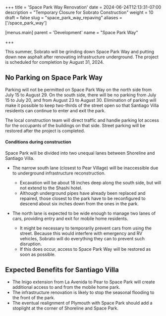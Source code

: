 +++
title = 'Space Park Way Renovation'
date = 2024-06-24T12:13:31-07:00
description = "Temporary Closure for Sobrato Construction"
weight = 10
draft = false
slug = "space_park_way_repaving"
aliases = ['/space_park_way']

[menus.main]
    parent = 'Development'
    name = "Space Park Way"

+++

This summer, Sobrato will be grinding down Space Park Way and putting down new asphalt after renovating infrastructure underground. The project is scheduled for completion by August 31, 2024.

## No Parking on Space Park Way

Parking will not be permitted on Space Park Way on the north side from July 15 to August 29. On the south side, there will be no parking from July 15 to July 20, and from August 23 to August 30. Elimination of parking will make it possible to keep two-thirds of the street open so that Santiago Villa residents can continue to enter and exit the park.

The local construction team will direct traffic and handle parking lot access for the occupants of the buildings on that side. Street parking will be restored after the project is completed.

#### Conditions during construction

Space Park will be divided into two unequal lanes between Shoreline and Santiago Villa.

- The narrow south lane (closest to Pear Village) will be inaccessible due to underground infrastructure reconstruction.
  - Excavation will be about 18 inches deep along the south side, but will not extend to the Shashi hotel.
  - Although underground pipes have already been replaced and repaired, those closest to the park have to be reconfigured to descend about six inches down from the ones in the park.

- The north lane is expected to be wide enough to manage two lanes of cars, providing entry and exit for mobile home residents.
  - It might be necessary to temporarily prevent cars from using the street. Because this would interfere with emergency and RV vehicles, Sobrato will do everything they can to prevent such disruption.
  - If this does occur, access to Space Park Way will be restored as soon as possible.

## Expected Benefits for Santiago Villa

- The Inigo extension from La Avenida to Pear to Space Park will create additional access to and from the mobile home park.
- The infrastructure renovation is likely to stop the seasonal flooding to the front of the park.
- The eventual realignment of Plymouth with Space Park should add a stoplight at the corner of Shoreline and Space Park.